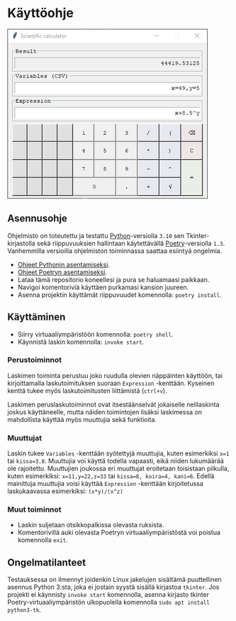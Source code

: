 # Käyttöohje

![](./images/readme/screencap_scientific_calculator.png)

## Asennusohje

Ohjelmisto on toteutettu ja testattu [Python](https://www.python.org/)-versiolla `3.10` sen Tkinter-kirjastolla sekä riippuvuuksien hallintaan käytettävällä [Poetry](https://python-poetry.org/)-versiolla `1.3`. Vanhemmilla versioilla ohjelmiston toiminnassa saattaa esiintyä ongelmia. 

- [Ohjeet Pythonin asentamiseksi](https://www.python.org/downloads/).
- [Ohjeet Poetryn asentamiseksi](https://python-poetry.org/docs/).
- Lataa tämä repositorio koneellesi ja pura se haluamaasi paikkaan.
- Navigoi komentoriviä käyttäen purkamasi kansion juureen.
- Asenna projektin käyttämät riippuvuudet komennolla: `poetry install`.

## Käyttäminen

- Siirry virtuaaliympäristöön komennolla: `poetry shell`.
- Käynnistä laskin komennolla: `invoke start`.

### Perustoiminnot

Laskimen toiminta perustuu joko ruudulla olevien näppäinten käyttöön, tai kirjoittamalla laskutoimituksen suoraan `Expression` -kenttään. Kyseinen kenttä tukee myös laskutoimitusten liittämistä (`ctrl+v`).

Laskimen peruslaskutoiminnot ovat itsestäänselvät jokaiselle nelilaskinta joskus käyttäneelle, mutta näiden toimintojen lisäksi laskimessa on mahdollista käyttää myös muuttujia sekä funktioita.

### Muuttujat

Laskin tukee `Variables` -kenttään syötettyjä muuttujia, kuten esimerkiksi `x=1` tai `kissa=3.8`. Muuttujia voi käyttä todella vapaasti, eikä niiden lukumäärää ole rajoitettu. Muuttujien joukossa eri muuttujat eroitetaan toisistaan pilkulla, kuten esimerkiksi: `x=11,y=22,z=33` tai `kissa=8, koira=4, kani=6`. Edellä mainittuja muuttujia voisi käyttää `Expression` -kenttään kirjoitetussa laskukaavassa esimerkiksi: `(x*y)/(x^z)`

### Muut toiminnot

- Laskin suljetaan otsikkopalkissa olevasta ruksista.
- Komentorivillä auki olevasta Poetryn virtuaaliympäristöstä voi poistua komennolla `exit`.

## Ongelmatilanteet

Testauksessa on ilmennyt joidenkin Linux jakelujen sisältämä puuttellinen asennus Python 3:sta, joka ei jostain syystä sisällä kirjastoa `tkinter`. Jos projekti ei käynnisty `invoke start` komennolla, asenna kirjasto tkinter Poetry-virtuaaliympäristön ulkopuolella komennolla `sudo apt install python3-tk`.